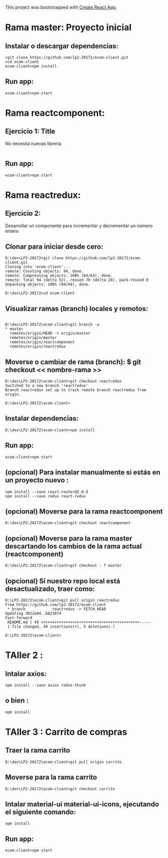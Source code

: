 This project was bootstrapped with [Create React App](https://github.com/facebookincubator/create-react-app).

# Rama master: Proyecto inicial
## Instalar o descargar dependencias:

```
>git clone https://github.com/lp2-20172/ecom-client.git
>cd ecom-client
ecom-client>npm install

```
## Run app:
```
ecom-client>npm start
```


# Rama reactcomponent: 
## Ejercicio 1: Title
No necesita nuevas librería
```

```
## Run app:
```
ecom-client>npm start
```

# Rama reactredux: 
## Ejercicio 2:
Desarrollar un componente para incrementar y decrementar un número entero

## Clonar para iniciar desde cero:
```
D:\dev\LP2-20172>git clone https://github.com/lp2-20172/ecom-client.git
Cloning into 'ecom-client'...
remote: Counting objects: 94, done.
remote: Compressing objects: 100% (64/64), done.
remote: Total 94 (delta 52), reused 70 (delta 28), pack-reused 0
Unpacking objects: 100% (94/94), done.

D:\dev\LP2-20172>cd ecom-client
```
## Visualizar ramas (branch) locales y remotos:
```

D:\dev\LP2-20172\ecom-client>git branch -a
* master
  remotes/origin/HEAD -> origin/master
  remotes/origin/master
  remotes/origin/reactcomponent
  remotes/origin/reactredux
```

## Moverse o cambiar de rama (branch): $ git checkout << nombre-rama >>
```
D:\dev\LP2-20172\ecom-client>git checkout reactredux
Switched to a new branch 'reactredux'
Branch reactredux set up to track remote branch reactredux from origin.

D:\dev\LP2-20172\ecom-client>
```



## Instalar dependencias:
```
D:\dev\LP2-20172\ecom-client>npm install
```

## Run app:
```
ecom-client>npm start
```

## (opcional) Para instalar manualmente si estás en un proyecto nuevo :
```
npm install --save react-router@2.0.0
npm install --save redux react-redux
```

## (opcional) Moverse para la rama reactcomponent
```
D:\dev\LP2-20172\ecom-client>git checkout reactcomponent
```

## (opcional) Moverse para la rama master descartando los cambios de la rama actual (reactcomponent)
```
D:\dev\LP2-20172\ecom-client>git checkout - f master
```
## (opcional) Si nuestro repo local está desactualizado, traer como:
```
D:\LP2-20172\ecom-client>git pull origin reactredux
From https://github.com/lp2-20172/ecom-client
 * branch            reactredux -> FETCH_HEAD
Updating 3022e84..b823874
Fast-forward
 README.md | 49 ++++++++++++++++++++++++++++++++++++++++++++-----
 1 file changed, 44 insertions(+), 5 deletions(-)

D:\LP2-20172\ecom-client>
```

# TAller 2 :

## Intalar axios:
```
npm install --save axios redux-thunk
```
## o bien :
```
npm install
```



# TAller 3 : Carrito de compras

## Traer la rama carrito 
```
D:\dev\LP2-20172\ecom-client>git pull origin carrito
```

## Moverse para la rama carrito
```
D:\dev\LP2-20172\ecom-client>git checkout carrito
```

## Intalar material-ui material-ui-icons, ejecutando el siguiente comando:

```
npm install
```

## Run app:
```
ecom-client>npm start
```